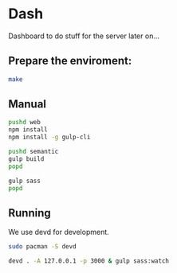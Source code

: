 # Dash

Dashboard to do stuff for the server later on...

## Prepare the enviroment:

```bash
make
```

## Manual

```bash
pushd web
npm install
npm install -g gulp-cli

pushd semantic
gulp build
popd

gulp sass
popd
```

## Running

We use devd for development.

```bash
sudo pacman -S devd
```

```bash
devd . -A 127.0.0.1 -p 3000 & gulp sass:watch
```

